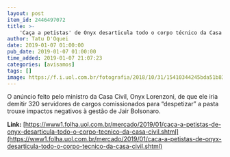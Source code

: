 ```yaml
---
layout: post
item_id: 2446497072
title: >-
    'Caça a petistas' de Onyx desarticula todo o corpo técnico da Casa Civil
author: Tatu D'Oquei
date: 2019-01-07 01:00:00
pub_date: 2019-01-07 01:00:00
time_added: 2019-01-07 21:07:23
categories: [avisamos]
tags: []
image: https://f.i.uol.com.br/fotografia/2018/10/31/15410344245bda51b83d5c8_1541034424_3x2_rt.jpg
---
```


O anúncio feito pelo ministro da Casa Civil, Onyx Lorenzoni, de que ele iria demitir 320 servidores de cargos comissionados para “despetizar” a pasta trouxe impactos negativos à gestão de Jair Bolsonaro.

**Link:** [https://www1.folha.uol.com.br/mercado/2019/01/caca-a-petistas-de-onyx-desarticula-todo-o-corpo-tecnico-da-casa-civil.shtml](https://www1.folha.uol.com.br/mercado/2019/01/caca-a-petistas-de-onyx-desarticula-todo-o-corpo-tecnico-da-casa-civil.shtml)

